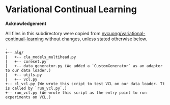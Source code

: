 # Variational Continual Learning

**Acknowledgement**

All files in this subdirectory were copied from [nvcuong/variational-continual-learning](https://github.com/nvcuong/variational-continual-learning/tree/master/ddm) without changes, unless stated otherwise below.

```
.
+-- alg/
|   +-- cla_models_multihead.py
|   +-- coreset.py
|   +-- data_generator.py (We added a `CustomGenerator` as an adapter to our data loader.)
|   +-- utils.py
|   +-- vcl.py
+-- cl_vcl.py (We wrote this script to test VCL on our data loader. Tt is called by `run_vcl.py`.)
+-- run_vcl.py (We wrote this script as the entry point to run experiments on VCL.)
```
